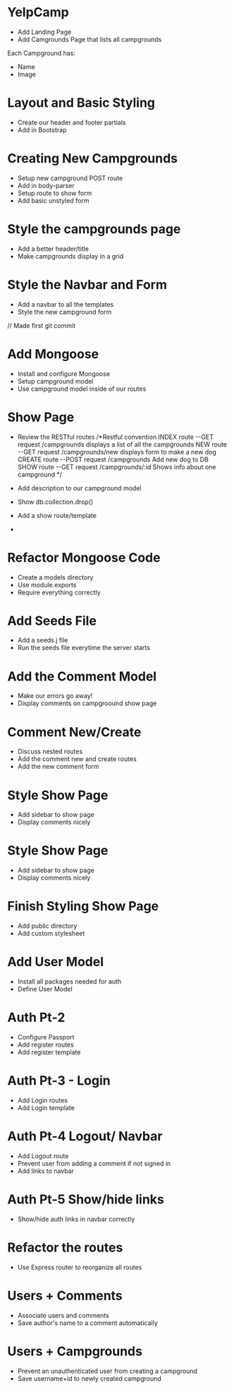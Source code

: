 # YelpCamp
* Add Landing Page
* Add Camgrounds Page that lists all campgrounds

Each Campground has:
* Name
* Image

# Layout and Basic Styling
* Create our header and footer partials
* Add in Bootstrap

# Creating New Campgrounds
* Setup new campground POST route
* Add in body-parser
* Setup route to show form
* Add basic unstyled form

# Style the campgrounds page
* Add a better header/title
* Make campgrounds display in a grid

# Style the Navbar and Form
* Add a navbar to all the templates
* Style the new campground form

// Made first git commit

# Add Mongoose
* Install and configure Mongoose
* Setup campground model
* Use campground model inside of our routes


# Show Page
* Review the RESTful routes
    /*Restful convention 
    INDEX  route   --GET  request /campgrounds        displays a list of all the campgrounds
    NEW    route   --GET  request /campgrounds/new    displays form to make a new dog                                                   
    CREATE route   --POST request /campgrounds        Add new dog to DB
    SHOW   route   --GET  request /campgrounds/:id    Shows info about one campground
*/

* Add description to our campground model
* Show db.collection.drop()
* Add a show route/template
* 

# Refactor Mongoose Code
* Create a models directory
* Use module.exports
* Require everything correctly
 

# Add Seeds File
* Add a seeds.j file
* Run the seeds file everytime the server starts

# Add the Comment Model
* Make our errors go away!
* Display comments on campgroound show page

# Comment New/Create
* Discuss nested routes
* Add the comment new and create routes
* Add the new comment form

# Style Show Page
* Add sidebar to show page
* Display comments nicely

# Style Show Page
* Add sidebar to show page
* Display comments nicely

# Finish Styling Show Page
* Add public directory
* Add custom stylesheet

# Add User Model
* Install all packages needed for auth
* Define User Model

# Auth Pt-2 
* Configure Passport
* Add register routes
* Add register template

# Auth Pt-3 - Login
* Add Login routes
* Add Login template

# Auth Pt-4 Logout/ Navbar
* Add Logout route
* Prevent user from adding a comment if not signed in
* Add links to navbar


# Auth Pt-5 Show/hide links
* Show/hide auth links in navbar correctly

# Refactor the routes
* Use Express router to reorganize all routes

# Users + Comments
* Associate users and comments
* Save author's name to a comment automatically

# Users + Campgrounds
* Prevent an unauthenticated user from creating a campground
* Save username+id to newly created campground


 

